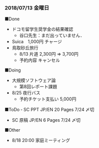 ### 2018/07/13 金曜日

■Done
- ドコモ留学生奨学金の結果確認
  - 谷口先生：まだ出っていません．
- Suica　1,000円 チャージ
- 鳥取砂丘旅行
  - 8/13 片道 2,300円 ⇒ 3,700円
  - 予約内容 キャンセル

■Doing
- 大規模ソフトウェア論
  - 第8回レポート課題
- 8/25 夜行バス　
  - 予約チケット支払い 5,000円

■ToDo
‐ SC PPT JP/EN 20 Pages 7/24 〆切
- SC 原稿 JP/EN 6 Pages 7/24 〆切

■Other
- 8/18 20:00 家庭ミーティング 
